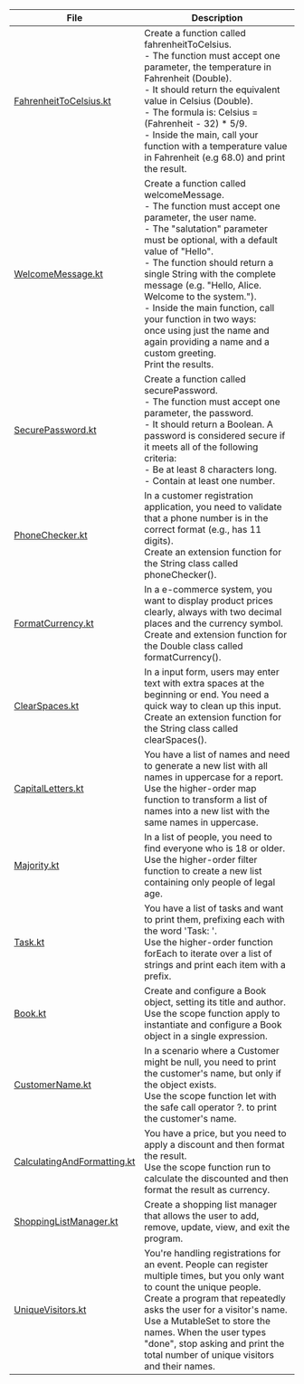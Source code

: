 | File                                                       | Description                                                                                                                                                                                                                                                                                                                                                                                                                                                                                     |
|------------------------------------------------------------|-------------------------------------------------------------------------------------------------------------------------------------------------------------------------------------------------------------------------------------------------------------------------------------------------------------------------------------------------------------------------------------------------------------------------------------------------------------------------------------------------|
| [FahrenheitToCelsius.kt](FahrenheitToCelsius.kt)           | Create a function called fahrenheitToCelsius. <br/>- The function must accept one parameter, the temperature in Fahrenheit (Double). <br/>- It should return the equivalent value in Celsius (Double). <br/>- The formula is: Celsius = (Fahrenheit - 32) * 5/9. <br/>- Inside the main, call your function with a temperature value in Fahrenheit (e.g 68.0) and print the result.                                                                                                             |           
| [WelcomeMessage.kt](WelcomeMessage.kt)                     | Create a function called welcomeMessage. <br/>- The function must accept one parameter, the user name. <br/>- The "salutation" parameter must be optional, with a default value of "Hello". <br/>- The function should return a single String with the complete message (e.g. "Hello, Alice. Welcome to the system."). <br/>- Inside the main function, call your function in two ways: <br/>once using just the name and again providing a name and a custom greeting. <br/>Print the results. |
| [SecurePassword.kt](SecurePassword.kt)                     | Create a function called securePassword. <br/>- The function must accept one parameter, the password. <br/>- It should return a Boolean. A password is considered secure if it meets all of the following criteria: <br/>- Be at least 8 characters long. <br/>- Contain at least one number.                                                                                                                                                                                                   |
| [PhoneChecker.kt](PhoneChecker.kt)                         | In a customer registration application, you need to validate that a phone number is in the correct format (e.g., has 11 digits). <br/>Create an extension function for the String class called phoneChecker().                                                                                                                                                                                                                                                                                  |
| [FormatCurrency.kt](FormatCurrency.kt)                     | In a e-commerce system, you want to display product prices clearly, always with two decimal places and the currency symbol. <br/>Create and extension function for the Double class called formatCurrency().                                                                                                                                                                                                                                                                                    |
| [ClearSpaces.kt](ClearSpaces.kt)                           | In a input form, users may enter text with extra spaces at the beginning or end. You need a quick way to clean up this input. <br/>Create an extension function for the String class called clearSpaces().                                                                                                                                                                                                                                                                                      |
| [CapitalLetters.kt](CapitalLetters.kt)                     | You have a list of names and need to generate a new list with all names in uppercase for a report. <br/>Use the higher-order map function to transform a list of names into a new list with the same names in uppercase.                                                                                                                                                                                                                                                                        |
| [Majority.kt](Majority.kt)                                 | In a list of people, you need to find everyone who is 18 or older. <br/>Use the higher-order filter function to create a new list containing only people of legal age.                                                                                                                                                                                                                                                                                                                          |
| [Task.kt](Task.kt)                                         | You have a list of tasks and want to print them, prefixing each with the word 'Task: '. <br/>Use the higher-order function forEach to iterate over a list of strings and print each item with a prefix.                                                                                                                                                                                                                                                                                         |
| [Book.kt](Book.kt)                                         | Create and configure a Book object, setting its title and author. <br/>Use the scope function apply to instantiate and configure a Book object in a single expression.                                                                                                                                                                                                                                                                                                                          |
| [CustomerName.kt](CustomerName.kt)                         | In a scenario where a Customer might be null, you need to print the customer's name, but only if the object exists. <br/>Use the scope function let with the safe call operator ?. to print the customer's name.                                                                                                                                                                                                                                                                                |
| [CalculatingAndFormatting.kt](CalculatingAndFormatting.kt) | You have a price, but you need to apply a discount and then format the result. <br/>Use the scope function run to calculate the discounted and then format the result as currency.                                                                                                                                                                                                                                                                                                              |
| [ShoppingListManager.kt](ShoppingListManager.kt)           | Create a shopping list manager that allows the user to add, remove, update, view, and exit the program.                                                                                                                                                                                                                                                                                                                                                                                         |
| [UniqueVisitors.kt](UniqueVisitors.kt)                     | You're handling registrations for an event. People can register multiple times, but you only want to count the unique people. <br/>Create a program that repeatedly asks the user for a visitor's name. Use a MutableSet to store the names. When the user types "done", stop asking and print the total number of unique visitors and their names.                                                                                                                                             |